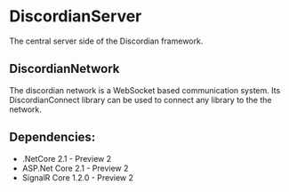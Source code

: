 # DiscordianServer
The central server side of the Discordian framework.

## DiscordianNetwork
The discordian network is a WebSocket based communication system. Its DiscordianConnect library can be used to connect any library to the the network.

## Dependencies:
* .NetCore 2.1 - Preview 2
* ASP.Net Core 2.1 - Preview 2
* SignalR Core 1.2.0 - Preview 2
